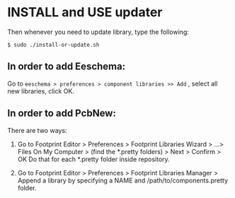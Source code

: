 # INSTALL and USE updater 


Then whenever you need to update library, type the following: 

```
$ sudo ./install-or-update.sh
```

## In order to add Eeschema:

Go to `eeschema > preferences > component libraries >> Add` , select all new libraries, click OK.

## In order to add PcbNew:

There are two ways:

  1. Go to Footprint Editor > Preferences > Footprint Libraries Wizard >
   ...> Files On My Computer > (find the *.pretty folders) > Next > Confirm > OK
   Do that for each *.pretty folder inside repository.



  2. Go to Footprint Editor > Preferences > Footprint Libraries Manager >
   Append a library by specifying a NAME and /path/to/components.pretty folder.  

